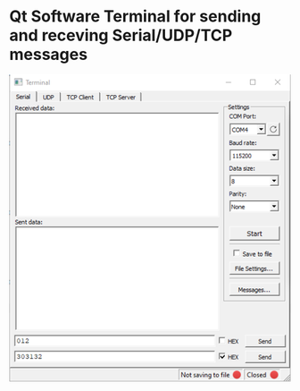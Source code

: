 # Qt Software Terminal for sending and receving Serial/UDP/TCP messages

![alt text](./img/gui.png)
